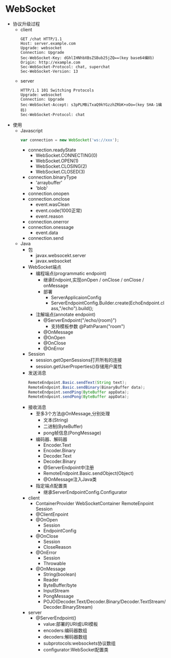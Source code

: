 # WebSocket
- 协议升级过程
    - client
        ```tcp
        GET /chat HTTP/1.1
        Host: server.example.com
        Upgrade: websocket
        Connection: Upgrade
        Sec-WebSocket-Key: dGhlIHNhbXBsZSBub25jZQ==(key base64编码)
        Origin: http://example.com
        Sec-WebSocket-Protocol: chat, superchat
        Sec-WebSocket-Version: 13
        ```
    - server
        ```tcp
        HTTP/1.1 101 Switching Protocols
        Upgrade: websocket
        Connection: Upgrade
        Sec-WebSocket-Accept: s3pPLMBiTxaQ9kYGzzhZRbK+xOo=(key SHA-1编码)
        Sec-WebSocket-Protocol: chat
        ```
- 使用
    - Javascript
        ```javascript
        var connection = new WebSocket('ws://xxx');
        ```
        - connection.readyState
            - WebSocket.CONNECTING(0)
            - WebSocket.OPEN(1)
            - WebSocket.CLOSING(2)
            - WebSocket.CLOSED(3)
        - connection.binaryType
            - 'arraybuffer'
            - 'blob'
        - connection.onopen
        - connection.onclose
            - event.wasClean
            - event.code(1000正常)
            - event.reason
        - connection.onerror
        - connection.onessage
            - event.data
        - connection.send
    - Java
        - 包
            - javax.websocekt.server
            - javax.websocket
        - WebSocket端点
            - 编程端点(programmatic endpoint)
                - 继承Endpoint,实现onOpen / onClose / onClose / onMessage
                - 部署
                    - ServerApplicaionConfig
                    - ServerEndpointConfig.Builder.create(EchoEndpoint.class,"/echo").build();
            - 注解端点(annotate endpoint)
                - @ServerEndpoint("/echo/{room}")
                    - 支持模板参数 @PathParam("room")
                - @OnMessage
                - @OnOpen
                - @OnClose
                - @OnError
        - Session
            - session.getOpenSessions打开所有的连接
            - session.getUserProperties()存储用户属性
        - 发送消息
            ```java
            RemoteEndpoint.Basic.sendText(String text);
            RemoteEndpoint.Basic.sendBinary(BinaryBuffer data);
            RemoteEndpoint.sendPing(ByteBuffer appData);
            RemoteEndpoint.sendPong(ByteBuffer appData);
            ```
        - 接收消息
            - 至多3个方法@OnMessage,分别处理
                - 文本(String)
                - 二进制(ByteBuffer)
                - pong帧信息(PongMessage)
            - 编码器、解码器
                - Encoder.Text<T>
                - Encoder.Binary<T>
                - Decoder.Text<T>
                - Decoder.Binary<T>
                - @ServerEndpoint中注册
                - RemoteEndpoint.Basic.sendObject(Object)
                - @OnMessage注入Java类
            - 指定端点配置类
                - 继承ServerEndpointConfig.Configurator
        - client
            - ContainerProvider WebSocketContainer RemoteEnpoint Session
            - @ClientEnpoint
            - @OnOpen
                - Session
                - EndpointConfig
            - @OnClose
                - Session
                - CloseReason
            - @OnError
                - Session
                - Throwable
            - @OnMessage
                - String(boolean)
                - Reader
                - ByteBuffer/byte[](boolean)
                - InputStream
                - PongMessage
                - POJO(Decoder.Text/Decoder.Binary/Decoder.TextStream/Decoder.BinaryStream)
        - server
            - @ServerEndpoint()
                - value:部署的URI或URI模板
                - encoders:编码器数组
                - decoders:解码器数组
                - subprotocols:websockets协议数组
                - configurator:WebSocket配置类